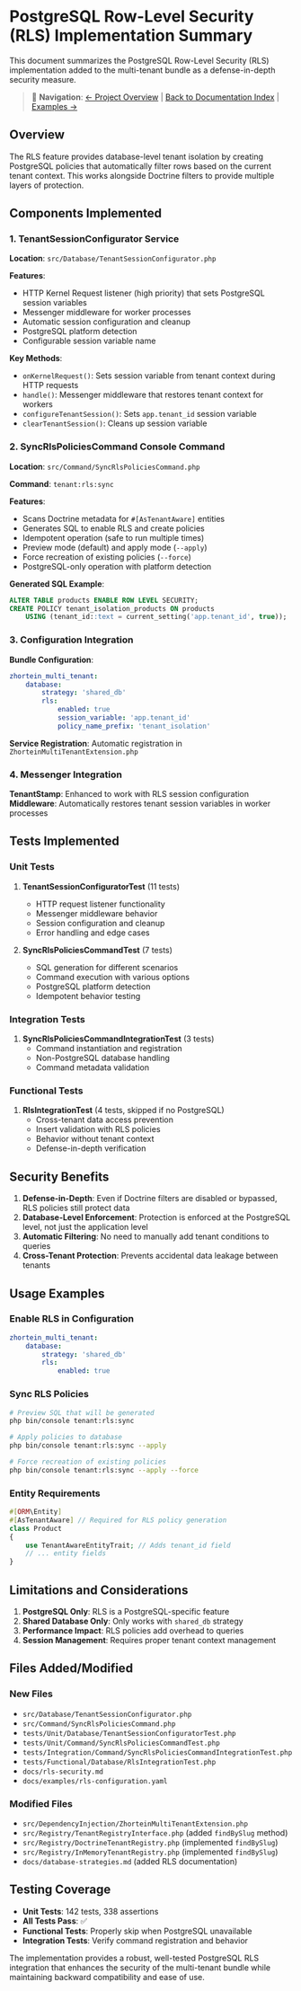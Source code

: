 # PostgreSQL Row-Level Security (RLS) Implementation Summary

This document summarizes the PostgreSQL Row-Level Security (RLS) implementation added to the multi-tenant bundle as a defense-in-depth security measure.

> 📖 **Navigation**: [← Project Overview](project-overview.md) | [Back to Documentation Index](index.md) | [Examples →](examples/)

## Overview

The RLS feature provides database-level tenant isolation by creating PostgreSQL policies that automatically filter rows based on the current tenant context. This works alongside Doctrine filters to provide multiple layers of protection.

## Components Implemented

### 1. TenantSessionConfigurator Service

**Location**: `src/Database/TenantSessionConfigurator.php`

**Features**:
- HTTP Kernel Request listener (high priority) that sets PostgreSQL session variables
- Messenger middleware for worker processes
- Automatic session configuration and cleanup
- PostgreSQL platform detection
- Configurable session variable name

**Key Methods**:
- `onKernelRequest()`: Sets session variable from tenant context during HTTP requests
- `handle()`: Messenger middleware that restores tenant context for workers
- `configureTenantSession()`: Sets `app.tenant_id` session variable
- `clearTenantSession()`: Cleans up session variable

### 2. SyncRlsPoliciesCommand Console Command

**Location**: `src/Command/SyncRlsPoliciesCommand.php`

**Command**: `tenant:rls:sync`

**Features**:
- Scans Doctrine metadata for `#[AsTenantAware]` entities
- Generates SQL to enable RLS and create policies
- Idempotent operation (safe to run multiple times)
- Preview mode (default) and apply mode (`--apply`)
- Force recreation of existing policies (`--force`)
- PostgreSQL-only operation with platform detection

**Generated SQL Example**:
```sql
ALTER TABLE products ENABLE ROW LEVEL SECURITY;
CREATE POLICY tenant_isolation_products ON products
    USING (tenant_id::text = current_setting('app.tenant_id', true));
```

### 3. Configuration Integration

**Bundle Configuration**:
```yaml
zhortein_multi_tenant:
    database:
        strategy: 'shared_db'
        rls:
            enabled: true
            session_variable: 'app.tenant_id'
            policy_name_prefix: 'tenant_isolation'
```

**Service Registration**: Automatic registration in `ZhorteinMultiTenantExtension.php`

### 4. Messenger Integration

**TenantStamp**: Enhanced to work with RLS session configuration
**Middleware**: Automatically restores tenant session variables in worker processes

## Tests Implemented

### Unit Tests

1. **TenantSessionConfiguratorTest** (11 tests)
   - HTTP request listener functionality
   - Messenger middleware behavior
   - Session configuration and cleanup
   - Error handling and edge cases

2. **SyncRlsPoliciesCommandTest** (7 tests)
   - SQL generation for different scenarios
   - Command execution with various options
   - PostgreSQL platform detection
   - Idempotent behavior testing

### Integration Tests

1. **SyncRlsPoliciesCommandIntegrationTest** (3 tests)
   - Command instantiation and registration
   - Non-PostgreSQL database handling
   - Command metadata validation

### Functional Tests

1. **RlsIntegrationTest** (4 tests, skipped if no PostgreSQL)
   - Cross-tenant data access prevention
   - Insert validation with RLS policies
   - Behavior without tenant context
   - Defense-in-depth verification

## Security Benefits

1. **Defense-in-Depth**: Even if Doctrine filters are disabled or bypassed, RLS policies still protect data
2. **Database-Level Enforcement**: Protection is enforced at the PostgreSQL level, not just the application level
3. **Automatic Filtering**: No need to manually add tenant conditions to queries
4. **Cross-Tenant Protection**: Prevents accidental data leakage between tenants

## Usage Examples

### Enable RLS in Configuration
```yaml
zhortein_multi_tenant:
    database:
        strategy: 'shared_db'
        rls:
            enabled: true
```

### Sync RLS Policies
```bash
# Preview SQL that will be generated
php bin/console tenant:rls:sync

# Apply policies to database
php bin/console tenant:rls:sync --apply

# Force recreation of existing policies
php bin/console tenant:rls:sync --apply --force
```

### Entity Requirements
```php
#[ORM\Entity]
#[AsTenantAware] // Required for RLS policy generation
class Product
{
    use TenantAwareEntityTrait; // Adds tenant_id field
    // ... entity fields
}
```

## Limitations and Considerations

1. **PostgreSQL Only**: RLS is a PostgreSQL-specific feature
2. **Shared Database Only**: Only works with `shared_db` strategy
3. **Performance Impact**: RLS policies add overhead to queries
4. **Session Management**: Requires proper tenant context management

## Files Added/Modified

### New Files
- `src/Database/TenantSessionConfigurator.php`
- `src/Command/SyncRlsPoliciesCommand.php`
- `tests/Unit/Database/TenantSessionConfiguratorTest.php`
- `tests/Unit/Command/SyncRlsPoliciesCommandTest.php`
- `tests/Integration/Command/SyncRlsPoliciesCommandIntegrationTest.php`
- `tests/Functional/Database/RlsIntegrationTest.php`
- `docs/rls-security.md`
- `docs/examples/rls-configuration.yaml`

### Modified Files
- `src/DependencyInjection/ZhorteinMultiTenantExtension.php`
- `src/Registry/TenantRegistryInterface.php` (added `findBySlug` method)
- `src/Registry/DoctrineTenantRegistry.php` (implemented `findBySlug`)
- `src/Registry/InMemoryTenantRegistry.php` (implemented `findBySlug`)
- `docs/database-strategies.md` (added RLS documentation)

## Testing Coverage

- **Unit Tests**: 142 tests, 338 assertions
- **All Tests Pass**: ✅
- **Functional Tests**: Properly skip when PostgreSQL unavailable
- **Integration Tests**: Verify command registration and behavior

The implementation provides a robust, well-tested PostgreSQL RLS integration that enhances the security of the multi-tenant bundle while maintaining backward compatibility and ease of use.